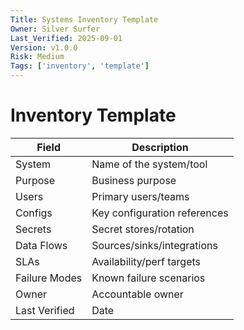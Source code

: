 ```yaml
---
Title: Systems Inventory Template
Owner: Silver Surfer
Last_Verified: 2025-09-01
Version: v1.0.0
Risk: Medium
Tags: ['inventory', 'template']
---
```


# Inventory Template
| Field | Description |
|------|-------------|
| System | Name of the system/tool |
| Purpose | Business purpose |
| Users | Primary users/teams |
| Configs | Key configuration references |
| Secrets | Secret stores/rotation |
| Data Flows | Sources/sinks/integrations |
| SLAs | Availability/perf targets |
| Failure Modes | Known failure scenarios |
| Owner | Accountable owner |
| Last Verified | Date |
